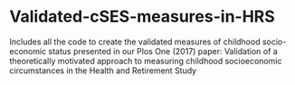 # Validated-cSES-measures-in-HRS
Includes all the code to create the validated measures of childhood socio-economic status presented in our Plos One (2017) paper: Validation of a theoretically motivated approach to measuring childhood socioeconomic circumstances in the Health and Retirement Study 
